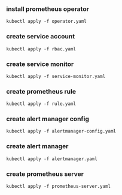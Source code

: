 ### install prometheus operator

	kubectl apply -f operator.yaml

### create service account

	kubectl apply -f rbac.yaml

### create service monitor

	kubectl apply -f service-monitor.yaml

### create prometheus rule

	kubectl apply -f rule.yaml

### create alert manager config

	kubectl apply -f alertmanager-config.yaml

### create alert manager

	kubectl apply -f alertmanager.yaml

### create prometheus server

	kubectl apply -f prometheus-server.yaml

